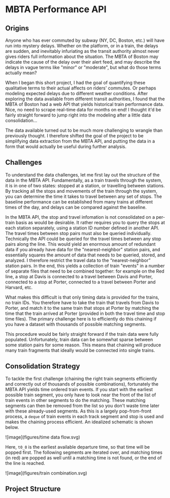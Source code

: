 # MBTA Performance API

## Origins

Anyone who has ever commuted by subway (NY, DC, Boston, etc.) will have run into
mystery delays. Whether on the platform, or in a train, the delays are sudden,
and inevitably infuriating as the transit authority almost never gives riders
full information about the situation. The MBTA of Boston may indicate the cause
of the delay over their alert feed, and may describe the delays in vague terms
like "minor" or "moderate", but what do those terms actually mean? 

When I began this short project, I had the goal of quantifying these qualitative
terms to their actual affects on riders' commutes. Or perhaps modeling expected
delays due to different weather conditions. After exploring the data available
from different transit authorities, I found that the MBTA of Boston had a web
API that yields historical train performance data. Nice, no need to scrape
real-time data for months on end! I thought it'd be fairly straight forward to
jump right into the modeling after a little data consolidation...

The data available turned out to be much more challenging to wrangle than
previously thought. I therefore shifted the goal of the project to be
simplifying data extraction from the MBTA API, and putting the data in a form
that would actually be useful during further analysis.

## Challenges

To understand the data challenges, let me first lay out the structure of the
data in the MBTA API. Fundamentally, as a train travels through the system, it
is in one of two states: stopped at a station, or travelling between stations.
By tracking all the stops and movements of the train through the system, you can
determine the time it takes to travel between any set of stops. The baseline
performance can be established from many trains at different times of the day,
and delays can be compared against the baseline.

In the MBTA API, the stop and travel infomation is not consolidated on a
per-train basis as would be desirable. It rather requires you to query the stops
at each station separately, using a station ID number defined in another API.
The travel times between stop pairs must also be queried individually.
Technically the API could be queried for the travel times between any stop pairs
along the line. This would yield an enormous amount of redundant data if you
already have data for the "nearest-neighbor" station pairs, and essentially
squares the amount of data that needs to be queried, stored, and analyzed. I
therefore restrict the travel data to the “nearest-neighbor” station pairs. In
the end, this yields a collection of train "events" in a number of separate files
that need to be combined together: for example on the Red line, a stop at Davis
is connected to a travel between Davis and Porter, connected to a stop at
Porter, connected to a travel between Porter and Harvard, etc. 

What makes this difficult is that only timing data is provided for the trains,
no train IDs. You therefore have to take the train that travels from Davis
to Porter, and match it to the same train that stops at Porter by matching
the time that the train arrived at Porter (provided in both the travel time
and stop time files). The primary challenge here is to efficiently do
this chaining if you have a dataset with thousands of possible matching
segments.

This procedure would be fairly straight forward if the train data were fully
populated. Unfortunately, train data can be somewhat sparse between some station
pairs for some reason. This means that chaining will produce many train
fragments that ideally would be connected into single trains.

## Consolidation Strategy

To tackle the first challenge (chaining the right train segments efficiently and
correctly out of thousands of possible combinations), fortunately the MBTA API
yields time ordered train events. If you start with the earliest possible train
segment, you only have to look near the front of the list of train events in other
segments to do the matching. These matching segments can then be removed from
the list so you don't waste time later with these already-used segments. As this
is a largely pop-from-front process, a `deque` of train events in each track
segment and stop is used and makes the chaining process efficient. An idealized
schematic is shown below.

![image](figures/time data flow.svg)

Here, `t0_0` is the earliest available departure time, so that time will be
popped first. The following segments are iterated over, and matching times (in
red) are popped as well until a matching time is not found, or the end of
the line is reached.

![image](figures/train combination.svg)

## Project Structure

